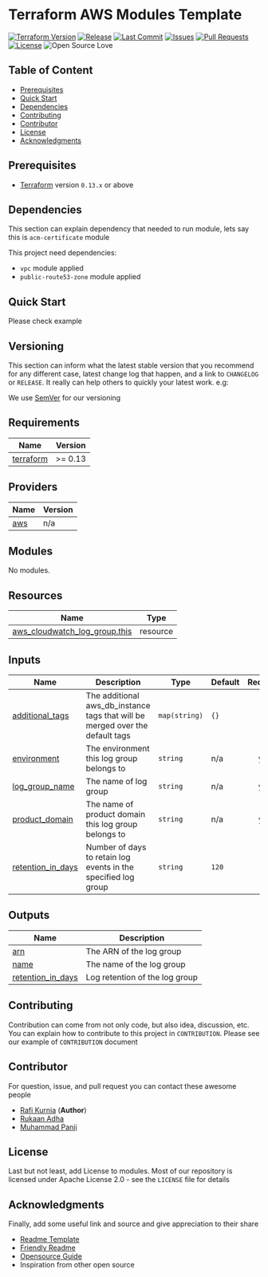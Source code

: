 # Terraform AWS Modules Template

[![Terraform Version](https://img.shields.io/badge/Terraform%20Version-0.13.0-blue.svg)](https://releases.hashicorp.com/terraform/)
[![Release](https://img.shields.io/github/release/traveloka/terraform-aws-cw-log-group.svg)](https://github.com/traveloka/terraform-aws-cw-log-group/releases)
[![Last Commit](https://img.shields.io/github/last-commit/traveloka/terraform-aws-cw-log-group.svg)](https://github.com/traveloka/terraform-aws-cw-log-group/commits/master)
[![Issues](https://img.shields.io/github/issues/traveloka/terraform-aws-cw-log-group.svg)](https://github.com/traveloka/terraform-aws-cw-log-group/issues)
[![Pull Requests](https://img.shields.io/github/issues-pr/traveloka/terraform-aws-cw-log-group.svg)](https://github.com/traveloka/terraform-aws-cw-log-group/pulls)
[![License](https://img.shields.io/github/license/traveloka/terraform-aws-cw-log-group.svg)](https://github.com/traveloka/terraform-aws-cw-log-group/blob/master/LICENSE)
![Open Source Love](https://badges.frapsoft.com/os/v1/open-source.png?v=103)

## Table of Content

- [Prerequisites](#Prerequisites)
- [Quick Start](#Quick-Start)
- [Dependencies](#Dependencies)
- [Contributing](#Contributing)
- [Contributor](#Contributor)
- [License](#License)
- [Acknowledgments](#Acknowledgments)

## Prerequisites

- [Terraform](https://releases.hashicorp.com/terraform/) version `0.13.x` or above

## Dependencies

This section can explain dependency that needed to run module, lets say this is `acm-certificate` module

This project need dependencies:

- `vpc` module applied
- `public-route53-zone` module applied

## Quick Start

Please check example

## Versioning

This section can inform what the latest stable version that you recommend for any different case, latest change log that happen, and a link to `CHANGELOG` or `RELEASE`. It really can help others to quickly your latest work. e.g:

We use [SemVer](https://semver.org/) for our versioning

<!-- BEGINNING OF PRE-COMMIT-TERRAFORM DOCS HOOK -->
## Requirements

| Name | Version |
|------|---------|
| <a name="requirement_terraform"></a> [terraform](#requirement\_terraform) | >= 0.13 |

## Providers

| Name | Version |
|------|---------|
| <a name="provider_aws"></a> [aws](#provider\_aws) | n/a |

## Modules

No modules.

## Resources

| Name | Type |
|------|------|
| [aws_cloudwatch_log_group.this](https://registry.terraform.io/providers/hashicorp/aws/latest/docs/resources/cloudwatch_log_group) | resource |

## Inputs

| Name | Description | Type | Default | Required |
|------|-------------|------|---------|:--------:|
| <a name="input_additional_tags"></a> [additional\_tags](#input\_additional\_tags) | The additional aws\_db\_instance tags that will be merged over the default tags | `map(string)` | `{}` | no |
| <a name="input_environment"></a> [environment](#input\_environment) | The environment this log group belongs to | `string` | n/a | yes |
| <a name="input_log_group_name"></a> [log\_group\_name](#input\_log\_group\_name) | The name of log group | `string` | n/a | yes |
| <a name="input_product_domain"></a> [product\_domain](#input\_product\_domain) | The name of product domain this log group belongs to | `string` | n/a | yes |
| <a name="input_retention_in_days"></a> [retention\_in\_days](#input\_retention\_in\_days) | Number of days to retain log events in the specified log group | `string` | `120` | no |

## Outputs

| Name | Description |
|------|-------------|
| <a name="output_arn"></a> [arn](#output\_arn) | The ARN of the log group |
| <a name="output_name"></a> [name](#output\_name) | The name of the log group |
| <a name="output_retention_in_days"></a> [retention\_in\_days](#output\_retention\_in\_days) | Log retention of the log group |
<!-- END OF PRE-COMMIT-TERRAFORM DOCS HOOK -->

## Contributing

Contribution can come from not only code, but also idea, discussion, etc. You can explain how to contribute to this project in `CONTRIBUTION`. Please see our example of `CONTRIBUTION` document

## Contributor

For question, issue, and pull request you can contact these awesome people

- [Rafi Kurnia](https://github.com/rafikurnia) (**Author**)
- [Rukaan Adha](https://github.com/Rukaan)
- [Muhammad Panji](https://github.com/sumodirjo)

## License

Last but not least, add License to modules. Most of our repository is licensed under Apache License 2.0 - see the `LICENSE` file for details

## Acknowledgments

Finally, add some useful link and source and give appreciation to their share

- [Readme Template](https://gist.github.com/PurpleBooth/109311bb0361f32d87a2)
- [Friendly Readme](https://rowanmanning.com/posts/writing-a-friendly-readme/)
- [Opensource Guide](https://opensource.guide/starting-a-project/)
- Inspiration from other open source
